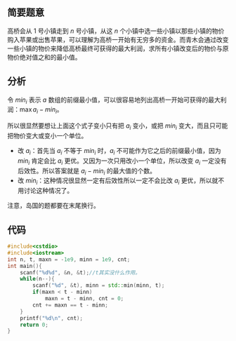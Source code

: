 ## 简要题意
高桥会从 $1$ 号小镇走到 $n$ 号小镇，从这 $n$ 个小镇中选一些小镇以那些小镇的物价购入苹果或出售苹果，可以理解为高桥一开始有无穷多的资金。而青木会通过改变一些小镇的物价来降低高桥最终可获得的最大利润，求所有小镇改变后的物价与原物价绝对值之和的最小值。
## 分析
令 $min_i$ 表示 $a$ 数组的前缀最小值，可以很容易地列出高桥一开始可获得的最大利润：$\max a_i-min_i$。

所以很显然要想让上面这个式子变小只有把 $a_i$ 变小，或把 $min_i$ 变大，而且只可能把物价变大或变小一个单位。
+ 改 $a_i$：首先当 $a_i$ 不等于 $min_i$ 时，$a_i$ 不可能作为它之后的前缀最小值，因为 $min_i$ 肯定会比 $a_i$ 更优。又因为一次只用改小一个单位，所以改变 $a_i$ 一定没有后效性。所以答案就是 $a_i-min_i$ 的最大值的个数。
+ 改 $min_i$：这种情况很显然一定有后效性所以一定不会比改 $a_i$ 更优，所以就不用讨论这种情况了。

注意，岛国的题都要在末尾换行。
## 代码
```cpp
#include<cstdio>
#include<iostream>
int n, t, maxn = -1e9, minn = 1e9, cnt;
int main(){
	scanf("%d%d", &n, &t);//t其实没什么作用。
	while(n--){
		scanf("%d", &t), minn = std::min(minn, t);
		if(maxn < t - minn)
			maxn = t - minn, cnt = 0;
		cnt += maxn == t - minn;
	}
	printf("%d\n", cnt);
	return 0;
}
```
